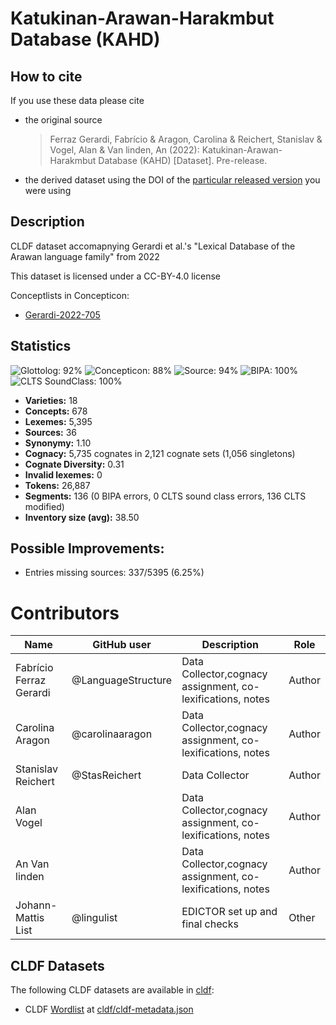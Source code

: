 # Katukinan-Arawan-Harakmbut Database (KAHD)

## How to cite

If you use these data please cite
- the original source
  > Ferraz Gerardi, Fabrício & Aragon, Carolina & Reichert, Stanislav & Vogel, Alan & Van linden, An (2022): Katukinan-Arawan-Harakmbut Database (KAHD) [Dataset]. Pre-release.
- the derived dataset using the DOI of the [particular released version](../../releases/) you were using

## Description


CLDF dataset accomapnying Gerardi et al.'s "Lexical Database of the Arawan language family" from 2022

This dataset is licensed under a CC-BY-4.0 license


Conceptlists in Concepticon:
- [Gerardi-2022-705](https://concepticon.clld.org/contributions/Gerardi-2022-705)
## Statistics


![Glottolog: 92%](https://img.shields.io/badge/Glottolog-92%25-green.svg "Glottolog: 92%")
![Concepticon: 88%](https://img.shields.io/badge/Concepticon-88%25-yellowgreen.svg "Concepticon: 88%")
![Source: 94%](https://img.shields.io/badge/Source-94%25-green.svg "Source: 94%")
![BIPA: 100%](https://img.shields.io/badge/BIPA-100%25-brightgreen.svg "BIPA: 100%")
![CLTS SoundClass: 100%](https://img.shields.io/badge/CLTS%20SoundClass-100%25-brightgreen.svg "CLTS SoundClass: 100%")

- **Varieties:** 18
- **Concepts:** 678
- **Lexemes:** 5,395
- **Sources:** 36
- **Synonymy:** 1.10
- **Cognacy:** 5,735 cognates in 2,121 cognate sets (1,056 singletons)
- **Cognate Diversity:** 0.31
- **Invalid lexemes:** 0
- **Tokens:** 26,887
- **Segments:** 136 (0 BIPA errors, 0 CLTS sound class errors, 136 CLTS modified)
- **Inventory size (avg):** 38.50

## Possible Improvements:



- Entries missing sources: 337/5395 (6.25%)

# Contributors

Name | GitHub user | Description | Role |
--- | --- | --- | --- |
Fabrício Ferraz Gerardi | @LanguageStructure | Data Collector,cognacy assignment, co-lexifications, notes | Author |
Carolina Aragon    | @carolinaaragon | Data Collector,cognacy assignment, co-lexifications, notes | Author |
Stanislav Reichert | @StasReichert   | Data Collector | Author |
Alan Vogel         |                 | Data Collector,cognacy assignment, co-lexifications, notes | Author |
An Van linden      |                 | Data Collector,cognacy assignment, co-lexifications, notes   | Author |
Johann-Mattis List | @lingulist | EDICTOR set up and final checks | Other |




## CLDF Datasets

The following CLDF datasets are available in [cldf](cldf):

- CLDF [Wordlist](https://github.com/cldf/cldf/tree/master/modules/Wordlist) at [cldf/cldf-metadata.json](cldf/cldf-metadata.json)
